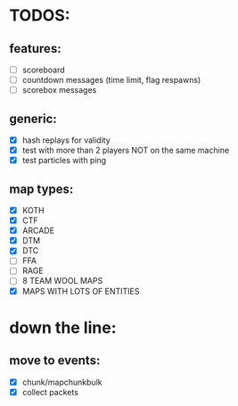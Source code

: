 # TODOS:

## features:
- [ ] scoreboard
- [ ] countdown messages (time limit, flag respawns)
- [ ] scorebox messages
## generic:
- [x] hash replays for validity
- [x] test with more than 2 players NOT on the same machine
- [x] test particles with ping

## map types:
- [x] KOTH
- [x] CTF
- [x] ARCADE
- [x] DTM
- [x] DTC
- [ ] FFA
- [ ] RAGE
- [ ] 8 TEAM WOOL MAPS
- [x] MAPS WITH LOTS OF ENTITIES

# down the line:

## move to events:
- [x] chunk/mapchunkbulk
- [x] collect packets
